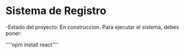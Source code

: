 <h1>Sistema de Registro</h1>

-Estado del proyecto: En construccion.
Para ejecutar el sistema, debes poner:

''''npm install react''''
